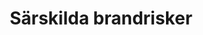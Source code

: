 ---
title: 'Särskilda brandrisker'
symbol_image: '/images/symbols/kr/91.svg'
weight: 91
card: true
card_color: 'bg-symbol-red'
---